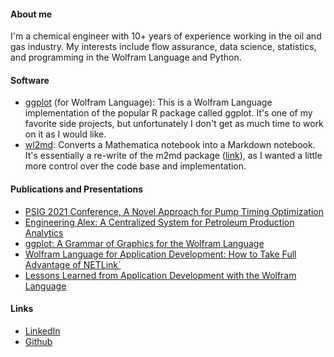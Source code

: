 #### About me
I'm a chemical engineer with 10+ years of experience working in the oil and gas industry. My interests include flow assurance, data science, statistics, and programming in the Wolfram Language and Python.

#### Software
- [ggplot](https://github.com/ayule89/ggplot) (for Wolfram Language): This is a Wolfram Language implementation of the popular R package called ggplot. It's one of my favorite side projects, but unfortunately I don't get as much time to work on it as I would like.
- [wl2md](https://github.com/ayule89/wl2md): Converts a Mathematica notebook into a Markdown notebook. It's essentially a re-write of the m2md package ([link](https://github.com/kubaPod/M2MD)), as I wanted a little more control over the code base and implementation.

#### Publications and Presentations
- [PSIG 2021 Conference, A Novel Approach for Pump Timing Optimization](https://onepetro.org/PSIGAM/proceedings-abstract/PSIG21/All-PSIG21/PSIG-2105/463593)
- [Engineering Alex: A Centralized System for Petroleum Production Analytics](https://www.wolfram.com/customer-stories/centralized-system-petroleum-production-analytics.html)
- [ggplot: A Grammar of Graphics for the Wolfram Language](https://www.youtube.com/watch?v=6dmKX_G4MBs)
- [Wolfram Language for Application Development: How to Take Full Advantage of NETLink`](https://www.youtube.com/watch?v=4kmJRv8wrl4)
- [Lessons Learned from Application Development with the Wolfram Language](https://www.youtube.com/watch?v=gKOfyGut59s)

#### Links
- [LinkedIn](https://www.linkedin.com/in/andrew-yule-58571b5b/)
- [Github](https://github.com/ayule89)
